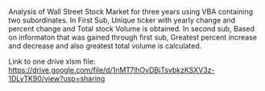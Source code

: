 Analysis of Wall Street Stock Market for three years using VBA containing two subordinates.
In First Sub, Unique ticker with yearly change and percent change and Total stock Volume is obtained.
In second sub, Based on informaton that was gained through first sub, Greatest percent increase and decrease and also greatest total volume is calculated.

Link to one drive xlsm file:
https://drive.google.com/file/d/1nMT7lhOvDBjTsvbkzKSXV3z-1DLyTK90/view?usp=sharing
